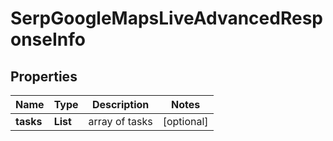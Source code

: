 # SerpGoogleMapsLiveAdvancedResponseInfo


## Properties

| Name | Type | Description | Notes |
|------------ | ------------- | ------------- | -------------|
**tasks** | **List<SerpGoogleMapsLiveAdvancedTaskInfo>** | array of tasks |[optional]|